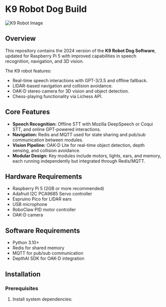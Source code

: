 # K9 Robot Dog Build

![K9 Robot Image](link-to-your-image)

## Overview
This repository contains the 2024 version of the **K9 Robot Dog Software**, updated for Raspberry Pi 5 with improved capabilities in speech recognition, navigation, and 3D vision.

The K9 robot features:
- Real-time speech interactions with GPT-3/3.5 and offline fallback.
- LIDAR-based navigation and collision avoidance.
- OAK-D stereo camera for 3D vision and object detection.
- Chess-playing functionality via Lichess API.

## Core Features
- **Speech Recognition:** Offline STT with Mozilla DeepSpeech or Coqui STT, and online GPT-powered interactions.
- **Navigation:** Redis and MQTT used for state sharing and pub/sub communication between modules.
- **Vision Pipeline:** OAK-D Lite for real-time object detection, depth sensing, and collision avoidance.
- **Modular Design:** Key modules include motors, lights, ears, and memory, each running independently but integrated through Redis/MQTT.

## Hardware Requirements
- Raspberry Pi 5 (2GB or more recommended)
- Adafruit I2C PCA9685 Servo controller
- Espruino Pico for LIDAR ears
- USB microphone
- RoboClaw PID motor controller
- OAK-D camera

## Software Requirements
- Python 3.10+
- Redis for shared memory
- MQTT for pub/sub communication
- DepthAI SDK for OAK-D integration

## Installation

### Prerequisites
1. Install system dependencies:
   ```bash
   

